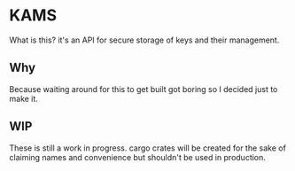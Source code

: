 # KAMS


What is this? it's an API for secure storage of keys and their management.

## Why

Because waiting around for this to get built got boring so I decided just to make it. 


## WIP 


These is still a work in progress. cargo crates will be created for the sake of claiming names and convenience but shouldn't be used in production.




